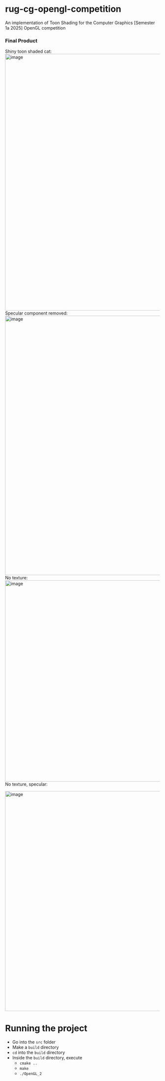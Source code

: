 # rug-cg-opengl-competition
An implementation of Toon Shading for the Computer Graphics [Semester 1a 2025] OpenGL competition

### Final Product
Shiny toon shaded cat:
<img width="1154" height="834" alt="image" src="https://github.com/user-attachments/assets/bdd5a8f5-2c99-44fd-b56e-057610f399c2" />
Specular component removed:
<img width="1165" height="843" alt="image" src="https://github.com/user-attachments/assets/bf02523e-4e25-46f4-b2b2-d1bedcbf2a87" />
No texture:
<img width="1083" height="654" alt="image" src="https://github.com/user-attachments/assets/9738894c-9327-444f-a4d7-1fba313e49d5" />
No texture, specular:

<img width="794" height="715" alt="image" src="https://github.com/user-attachments/assets/6fddd697-886a-4325-af79-a0e0ac9ea059" />

# Running the project
- Go into the `src` folder
- Make a `build` directory
- `cd` into the `build` directory
- Inside the `build` directory, execute
  - `cmake ..`
  - `make`
  - `./OpenGL_2`
